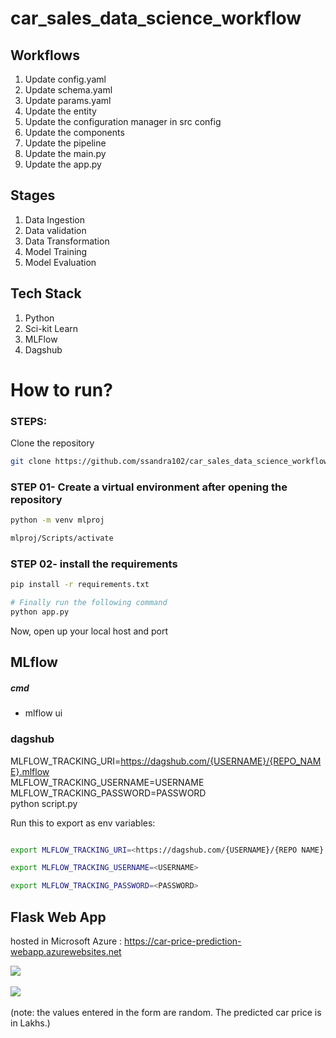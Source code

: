 # car_sales_data_science_workflow


## Workflows

1. Update config.yaml
2. Update schema.yaml
3. Update params.yaml
4. Update the entity
5. Update the configuration manager in src config
6. Update the components
7. Update the pipeline 
8. Update the main.py
9. Update the app.py

## Stages

1. Data Ingestion
2. Data validation
3. Data Transformation
4. Model Training
5. Model Evaluation

## Tech Stack
1. Python
2. Sci-kit Learn
3. MLFlow
4. Dagshub
   
# How to run?
### STEPS:

Clone the repository

```bash
git clone https://github.com/ssandra102/car_sales_data_science_workflow.git
```
### STEP 01- Create a virtual environment after opening the repository

```bash
python -m venv mlproj
```

```bash
mlproj/Scripts/activate
```


### STEP 02- install the requirements
```bash
pip install -r requirements.txt
```


```bash
# Finally run the following command
python app.py
```

Now, open up your local host and port



## MLflow
##### cmd
- mlflow ui

### dagshub
MLFLOW_TRACKING_URI=<https://dagshub.com/{USERNAME}/{REPO_NAME}.mlflow> \
MLFLOW_TRACKING_USERNAME=USERNAME \
MLFLOW_TRACKING_PASSWORD=PASSWORD \
python script.py

Run this to export as env variables:

```bash

export MLFLOW_TRACKING_URI=<https://dagshub.com/{USERNAME}/{REPO NAME}.mlflow>

export MLFLOW_TRACKING_USERNAME=<USERNAME>

export MLFLOW_TRACKING_PASSWORD=<PASSWORD>

```


## Flask Web App
hosted in Microsoft Azure : https://car-price-prediction-webapp.azurewebsites.net
<p align="left">
<img src ="https://github.com/ssandra102/car_sales_data_science_workflow/assets/72643907/51fb23aa-731f-48bf-9655-d3923bf1a82c">
&nbsp; &nbsp; &nbsp; &nbsp;
  

<p align="left">
<img src ="https://github.com/ssandra102/car_sales_data_science_workflow/assets/72643907/84c9b46c-20dc-4893-b552-980bc8b54e08">
&nbsp; &nbsp; &nbsp; &nbsp;

(note: the values entered in the form are random. The predicted car price is in Lakhs.)



